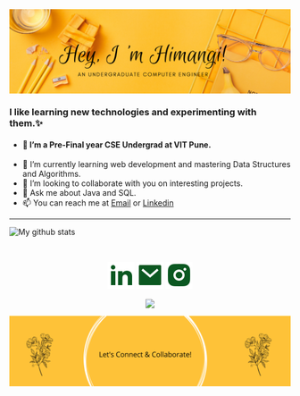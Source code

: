 <img align="center" src="https://github.com/himangirinwa/himangirinwa/blob/main/images/top.png" alt="bg_image">

### I like learning new technologies and experimenting with them.✨
- #### 🔭 I’m a Pre-Final year CSE Undergrad at VIT Pune.
- 🌱 I’m currently learning web development and mastering Data Structures and Algorithms.
- 👯 I’m looking to collaborate with you on interesting projects.
- 💬 Ask me about Java and SQL.
- 📫 You can reach me at [Email](https://mailto:hemangirinwa@gmail.com) or  [Linkedin](https://www.linkedin.com/in/himangi-rinwa/) 

<hr>

 ![My github stats](https://github-readme-stats.vercel.app/api?username=himangirinwa&show_icons=true&theme=nord)
 
 <br>

 <p align="center">
    <a href="https://www.linkedin.com/in/himangi-rinwa/" target="_blank" alt="Linkedin"><img src="https://github.com/himangirinwa/himangirinwa/blob/main/images/linkedin-fill.svg"></a>
    <a href="mailto:hemangirinwa@gmail.com" target="_blank" alt="Linkedin"><img src="https://github.com/himangirinwa/himangirinwa/blob/main/images/mail-fill.svg"></a>
    <a href="https://instagram.com/hemangi._rinwa" target="_blank" alt="Contact me"><img src="https://github.com/himangirinwa/himangirinwa/blob/main/images/instagram-fill.svg"></a>   
    

  <p align="center">
    <a href="https://visitor-badge.glitch.me/">
      <img align="center" src="https://page-views.glitch.me/badge?page_id=himangirinwa/himangirinwa">
    </a>
  </p>
  
<img align="center" src="https://github.com/himangirinwa/himangirinwa/blob/main/images/bottom.png" alt="bg_image">
